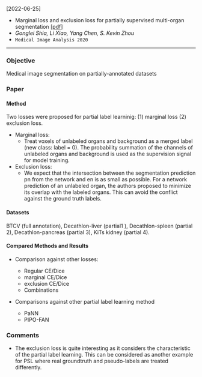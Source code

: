 [2022-06-25]
- Marginal loss and exclusion loss for partially supervised multi-organ segmentation [[pdf]](https://arxiv.org/pdf/2007.03868.pdf) 
- *Gonglei Shia, Li Xiao, Yang Chen, S. Kevin Zhou*
- `Medical Image Analysis 2020`

****

### Objective
Medical image segmentation on partially-annotated datasets

### Paper

#### Method
Two losses were proposed for partial label learninig: (1) marginal loss (2) exclusion loss.
- Marginal loss:
	- Treat voxels of unlabeled organs and background as a merged label (new class: label = 0). The probability summation of the channels of unlabeled organs and background is used as the supervision signal for model training. 
- Exclusion loss:
	- We expect that the intersection between the segmentation prediction pn from the network and en is as small as possible. For a network prediction of an unlabeled organ, the authors proposed to minimize its overlap with the labeled organs. This can avoid the conflict against the ground truth labels.

#### Datasets
BTCV (full annotation), Decathlon-liver (partial1 ), Decathlon-spleen (partial 2), Decathlon-pancreas (partial 3), KiTs kidney (partial 4).  

#### Compared Methods and Results
- Comparison against other losses:
	- Regular CE/Dice
	- marginal CE/Dice
	- exclusion CE/Dice
	- Combinations

- Comparisons against other partial label learning method
	- PaNN
	- PIPO-FAN

### Comments
- The exclusion loss is quite interesting as it considers the characteristic of the partial label learning. This can be considered as another example for PSL where real groundtruth and pseudo-labels are treated differently.

